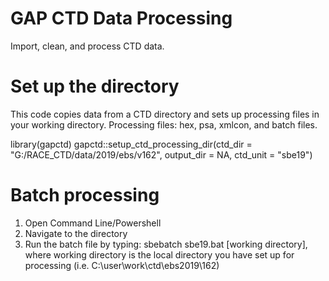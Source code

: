 # GAP CTD Data Processing

Import, clean, and process CTD data.

# Set up the directory

This code copies data from a CTD directory and sets up processing files in your working directory. Processing files: hex, psa, xmlcon, and batch files.

library(gapctd)
gapctd::setup_ctd_processing_dir(ctd_dir = "G:/RACE_CTD/data/2019/ebs/v162",
                                 output_dir = NA,
                                 ctd_unit = "sbe19")

# Batch processing

1. Open Command Line/Powershell
2. Navigate to the directory
3. Run the batch file by typing:
    sbebatch sbe19.bat [working directory], where working directory is the local directory you have set up for processing (i.e. C:\user\work\ctd\ebs2019\162)

